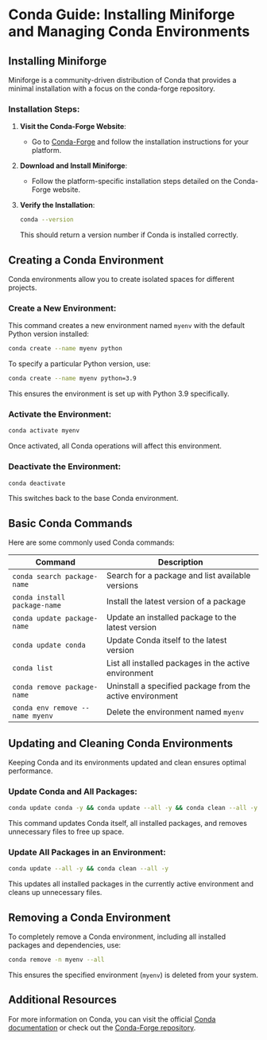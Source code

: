 # Conda Guide: Installing Miniforge and Managing Conda Environments

## Installing Miniforge

Miniforge is a community-driven distribution of Conda that provides a minimal installation with a focus on the conda-forge repository.

### Installation Steps:

1. **Visit the Conda-Forge Website**:
   - Go to [Conda-Forge](https://conda-forge.org/) and follow the installation instructions for your platform.

2. **Download and Install Miniforge**:
   - Follow the platform-specific installation steps detailed on the Conda-Forge website.

3. **Verify the Installation**:
   ```sh
   conda --version
   ```
   This should return a version number if Conda is installed correctly.

## Creating a Conda Environment

Conda environments allow you to create isolated spaces for different projects.

### Create a New Environment:

This command creates a new environment named `myenv` with the default Python version installed:

```sh
conda create --name myenv python
```

To specify a particular Python version, use:

```sh
conda create --name myenv python=3.9
```

This ensures the environment is set up with Python 3.9 specifically.

### Activate the Environment:
```sh
conda activate myenv
```
Once activated, all Conda operations will affect this environment.

### Deactivate the Environment:
```sh
conda deactivate
```
This switches back to the base Conda environment.

## Basic Conda Commands

Here are some commonly used Conda commands:

| Command                         | Description                                               |
| -------------------------------- | --------------------------------------------------------- |
| `conda search package-name`     | Search for a package and list available versions          |
| `conda install package-name`    | Install the latest version of a package                   |
| `conda update package-name`     | Update an installed package to the latest version         |
| `conda update conda`            | Update Conda itself to the latest version                 |
| `conda list`                    | List all installed packages in the active environment     |
| `conda remove package-name`     | Uninstall a specified package from the active environment |
| `conda env remove --name myenv` | Delete the environment named `myenv`                      |

## Updating and Cleaning Conda Environments

Keeping Conda and its environments updated and clean ensures optimal performance.

### Update Conda and All Packages:
```sh
conda update conda -y && conda update --all -y && conda clean --all -y
```
This command updates Conda itself, all installed packages, and removes unnecessary files to free up space.

### Update All Packages in an Environment:
```sh
conda update --all -y && conda clean --all -y
```
This updates all installed packages in the currently active environment and cleans up unnecessary files.

## Removing a Conda Environment

To completely remove a Conda environment, including all installed packages and dependencies, use:
```sh
conda remove -n myenv --all
```
This ensures the specified environment (`myenv`) is deleted from your system.

## Additional Resources

For more information on Conda, you can visit the official [Conda documentation](https://docs.conda.io/) or check out the [Conda-Forge repository](https://conda-forge.org/).

